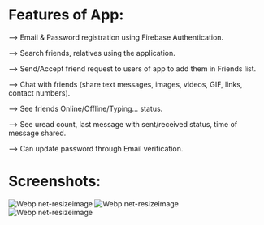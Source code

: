# Features of App:
--> Email & Password registration using Firebase Authentication.

--> Search friends, relatives using the application.

--> Send/Accept friend request to users of app to add them in Friends list.

--> Chat with friends (share text messages, images, videos, GIF, links, contact numbers).

--> See friends Online/Offline/Typing... status.

--> See uread count, last message with sent/received status, time of message shared.

--> Can update password through Email verification.

# Screenshots:
![Webp net-resizeimage](https://user-images.githubusercontent.com/48565759/103351923-bbd3c800-4aca-11eb-982d-fa0f965704c0.png)
![Webp net-resizeimage](https://user-images.githubusercontent.com/48565759/103352150-69df7200-4acb-11eb-98f5-83c140b2a00f.png)
![Webp net-resizeimage](https://user-images.githubusercontent.com/48565759/103352032-19681480-4acb-11eb-8290-c5cc09275002.png)
